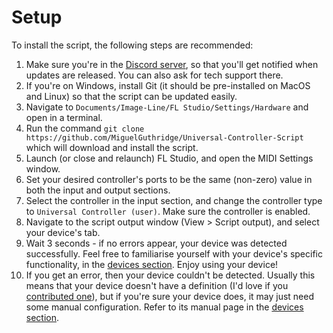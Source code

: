 
# Setup

To install the script, the following steps are recommended:

1.  Make sure you're in the [Discord server](https://discord.gg/6vpfJUF), so
    that you'll get notified when updates are released. You can also ask for
    tech support there.
2.  If you're on Windows, install Git (it should be pre-installed on MacOS and 
    Linux) so that the script can be updated easily.
3.  Navigate to `Documents/Image-Line/FL Studio/Settings/Hardware` and open in a 
    terminal.
4.  Run the command `git clone https://github.com/MiguelGuthridge/Universal-Controller-Script`
    which will download and install the script.
5.  Launch (or close and relaunch) FL Studio, and open the MIDI Settings window.
6.  Set your desired controller's ports to be the same (non-zero) value in both
    the input and output sections.
7.  Select the controller in the input section, and change the controller type
    to `Universal Controller (user)`. Make sure the controller is enabled.
8.  Navigate to the script output window (View > Script output), and select your
    device's tab.
9.  Wait 3 seconds - if no errors appear, your device was detected successfully.
    Feel free to familiarise yourself with your device's specific functionality,
    in the [devices section](devices/devices.md). Enjoy using your device!
10. If you get an error, then your device couldn't be detected. Usually this
    means that your device doesn't have a definition (I'd love if you 
    [contributed one](contributing/README.md)), but if you're sure your
    device does, it may just need some manual configuration. Refer to its manual
    page in the [devices section](devices/devices.md).
